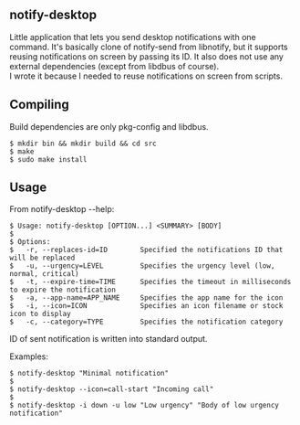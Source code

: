 notify-desktop
----------------------------------------------------------------------------------------

Little application that lets you send desktop notifications with one command.
It's basically clone of notify-send from libnotify, but it supports reusing notifications
on screen by passing its ID. It also does not use any external dependencies (except from
libdbus of course).  
I wrote it because I needed to reuse notifications on screen from scripts.

Compiling
----------------------------------------------------------------------------------------

Build dependencies are only pkg-config and libdbus.

    $ mkdir bin && mkdir build && cd src
    $ make
    $ sudo make install
    
Usage
----------------------------------------------------------------------------------------

From notify-desktop --help:

    $ Usage: notify-desktop [OPTION...] <SUMMARY> [BODY]
    $
    $ Options:
    $   -r, --replaces-id=ID        Specified the notifications ID that will be replaced
    $   -u, --urgency=LEVEL         Specifies the urgency level (low, normal, critical)
    $   -t, --expire-time=TIME      Specifies the timeout in milliseconds to expire the notification
    $   -a, --app-name=APP_NAME     Specifies the app name for the icon
    $   -i, --icon=ICON             Specifies an icon filename or stock icon to display
    $   -c, --category=TYPE         Specifies the notification category

ID of sent notification is written into standard output.

Examples:
    
    $ notify-desktop "Minimal notification"
    $
    $ notify-desktop --icon=call-start "Incoming call"
    $
    $ notify-desktop -i down -u low "Low urgency" "Body of low urgency notification"
    
